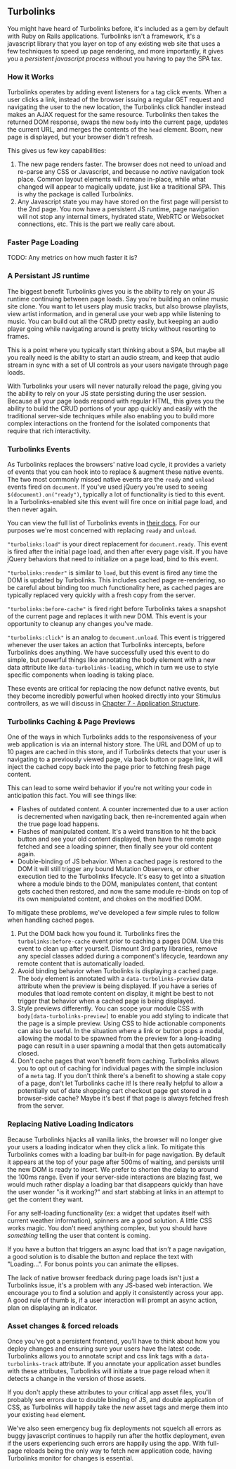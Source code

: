 ## Turbolinks

You might have heard of Turbolinks before, it's included as a gem by default with Ruby on Rails applications. Turbolinks isn't a framework, it's a javascript library that you layer on top of any existing web site that uses a few techniques to speed up page rendering, and more importantly, it gives you a *persistent javascript process* without you having to pay the SPA tax.

### How it Works

Turbolinks operates by adding event listeners for `a` tag click events. When a user clicks a link, instead of the browser issuing a regular GET request and navigating the user to the new location, the Turbolinks click handler instead makes an AJAX request for the same resource. Turbolinks then takes the returned DOM response, swaps the new `body` into the current page, updates the current URL, and merges the contents of the `head` element. Boom, new page is displayed, but your browser didn't refresh.

This gives us few key capabilities:

1. The new page renders faster. The browser does not need to unload and re-parse any CSS or Javascript, and because no _native_ navigation took place. Common layout elements will remane in-place, while what changed will appear to magically update, just like a traditional SPA. This is why the package is called Turbo*links*.
2. Any Javascript state you may have stored on the first page will persist to the 2nd page. You now have a persistent JS runtime, page navigation will not stop any internal timers, hydrated state, WebRTC or Websocket connections, etc. This is the part we really care about.

### Faster Page Loading

TODO: Any metrics on how much faster it is?

### A Persistant JS runtime

The biggest benefit Turbolinks gives you is the ability to rely on your JS runtime continuing between page loads. Say you're building an online music site clone. You want to let users play music tracks, but also browse playlists, view artist information, and in general use your web app while listening to music. You can build out all the CRUD pretty easily, but keeping an audio player going while navigating around is pretty tricky without resorting to frames.

This is a point where you typically start thinking about a SPA, but maybe all you really need is the ability to start an audio stream, and keep that audio stream in sync with a set of UI controls as your users navigate through page loads.

With Turbolinks your users will never naturally reload the page, giving you the ability to rely on your JS state persisting during the user session. Because all your page loads respond with regular HTML, this gives you the ability to build the CRUD portions of your app quickly and easily with the traditional server-side techniques while also enabling you to build more complex interactions on the frontend for the isolated components that require that rich interactivity.

### Turbolinks Events

As Turbolinks replaces the browsers' native load cycle, it provides a variety of events that you can hook into to replace & augment these native events. The two most commonly missed native events are the `ready` and `unload` events fired on `document`. If you've used jQuery you're used to seeing `$(document).on("ready")`, typically a lot of functionality is tied to this event. In a Turbolinks-enabled site this event will fire once on initial page load, and then never again.

You can view the full list of Turbolinks events in [their docs](https://github.com/turbolinks/turbolinks#full-list-of-events). For our purposes we're most concerned with replacing `ready` and `unload`.

`"turbolinks:load"` is your direct replacement for `document.ready`. This event is fired after the initial page load, and then after every page visit. If you have jQuery behaviors that need to initialize on a page load, bind to this event.

`"turbolinks:render"` is similar to `load`, but this event is fired any time the DOM is updated by Turbolinks. This includes cached page re-rendering, so be careful about binding too much functionality here, as cached pages are typically replaced very quickly with a fresh copy from the server.

`"turbolinks:before-cache"` is fired right before Turbolinks takes a snapshot of the current page and replaces it with new DOM. This event is your opportunity to cleanup any changes you've made.

`"turbolinks:click"` is an analog to `document.unload`. This event is triggered whenever the user takes an action that Turbolinks intercepts, before Turbolinks does anything. We have successfully used this event to do simple, but powerful things like annotating the body element with a new data attribute like `data-turbolinks-loading`, which in turn we use to style specific components when loading is taking place.

These events are critical for replacing the now defunct native events, but they become incredibly powerful when hooked directly into your Stimulus controllers, as we will discuss in [Chapter 7 - Application Structure](application_structure.md).

### Turbolinks Caching & Page Previews

One of the ways in which Turbolinks adds to the responsiveness of your web application is via an internal history store. The URL and DOM of up to 10 pages are cached in this store, and if Turbolinks detects that your user is navigating to a previously viewed page, via back button or page link, it will inject the cached copy back into the page prior to fetching fresh page content.

This can lead to some weird behavior if you're not writing your code in anticipation this fact. You will see things like:

- Flashes of outdated content. A counter incremented due to a user action is decremented when navigating back, then re-incremented again when the true page load happens.
- Flashes of manipulated content. It's a weird transition to hit the back button and see your old content displayed, then have the remote page fetched and see a loading spinner, then finally see your old content again.
- Double-binding of JS behavior. When a cached page is restored to the DOM it will still trigger any bound Mutation Observers, or other execution tied to the Turbolinks lifecycle. It's easy to get into a situation where a module binds to the DOM, manipulates content, that content gets cached then restored, and now the same module re-binds on top of its own manipulated content, and chokes on the modified DOM.

To mitigate these problems, we've developed a few simple rules to follow when handling cached pages.

1. Put the DOM back how you found it. Turbolinks fires the `turbolinks:before-cache` event prior to caching a pages DOM. Use this event to clean up after yourself. Dismount 3rd party libraries, remove any special classes added during a component's lifecycle, teardown any remote content that is automatically loaded.
2. Avoid binding behavior when Turbolinks is displaying a cached page. The `body` element is annotated with a `data-turbolinks-preview` data attribute when the preview is being displayed. If you have a series of modules that load remote content on display, it might be best to not trigger that behavior when a cached page is being displayed.
3. Style previews differently. You can scope your module CSS with `body[data-turbolinks-preview]` to enable you add styling to indicate that the page is a simple preview. Using CSS to hide actionable components can also be useful. In the situation where a link or button pops a modal, allowing the modal to be spawned from the preview for a long-loading page can result in a user spawning a modal that then gets automatically closed.
4. Don't cache pages that won't benefit from caching. Turbolinks allows you to opt out of caching for individual pages with the simple inclusion of a `meta` tag. If you don't think there's a benefit to showing a stale copy of a page, don't let Turbolinks cache it! Is there really helpful to allow a potentially out of date shopping cart checkout page get stored in a browser-side cache? Maybe it's best if that page is always fetched fresh from the server.

### Replacing Native Loading Indicators

Because Turbolinks hijacks all vanilla links, the browser will no longer give your users a loading indicator when they click a link. To mitigate this Turbolinks comes with a loading bar built-in for page navigation. By default it appears at the top of your page after 500ms of waiting, and persists until the new DOM is ready to insert. We prefer to shorten the delay to around the 100ms range. Even if your server-side interactions are blazing fast, we would much rather display a loading bar that disappears quickly than have the user wonder "is it working?" and start stabbing at links in an attempt to get the content they want.

For any self-loading functionality (ex: a widget that updates itself with current weather information), spinners are a good solution. A little CSS works magic. You don't need anything complex, but you should have _something_ telling the user that content is coming.

If you have a button that triggers an async load that _isn't_ a page navigation, a good solution is to disable the button and replace the text with "Loading...". For bonus points you can animate the ellipses. 

The lack of native browser feedback during page loads isn't just a Turbolinks issue, it's a problem with any JS-based web interaction. We encourage you to find a solution and apply it consistently across your app. A good rule of thumb is, if a user interaction will prompt an async action, plan on displaying an indicator.

### Asset changes & forced reloads

Once you've got a persistent frontend, you'll have to think about how you deploy changes and ensuring sure your users have the latest code. Turbolinks allows you to annotate script and css link tags with a `data-turbolinks-track` attribute. If you annotate your application asset bundles with these attributes, Turbolinks will initiate a true page reload when it detects a change in the version of those assets.

If you don't apply these attributes to your critical app asset files, you'll probably see errors due to double binding of JS, and double application of CSS, as Turbolinks will happily take the *new* asset tags and merge them into your existing `head` element.

We've also seen emergency bug fix deployments not squelch all errors as buggy javascript continues to happily run after the hotfix deployment, even if the users experiencing such errors are happily using the app. With full-page reloads being the only way to fetch new application code, having Turbolinks monitor for changes is essential.